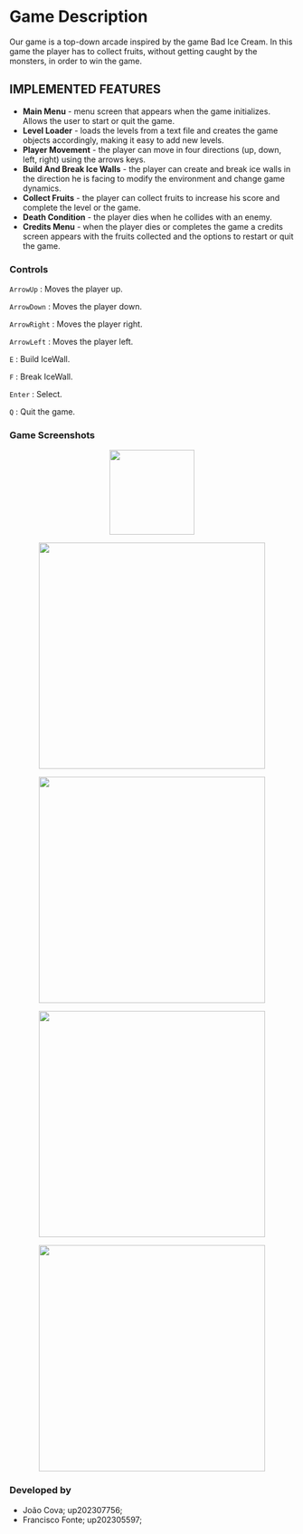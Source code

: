 # Game Description

Our game is a top-down arcade inspired by the game Bad Ice Cream. In this game the player has to collect fruits, without getting caught by the monsters, in order to win the game.

## IMPLEMENTED FEATURES

- **Main Menu** - menu screen that appears when the game initializes. Allows the user to start or quit the game.
- **Level Loader** - loads the levels from a text file and creates the game objects accordingly, making it easy to add new levels.
- **Player Movement** - the player can move in four directions (up, down, left, right) using the arrows keys.
- **Build And Break Ice Walls** - the player can create and break ice walls in the direction he is facing to modify the environment and change game dynamics.
- **Collect Fruits** - the player can collect fruits to increase his score and complete the level or the game.
- **Death Condition** - the player dies when he collides with an enemy.
- **Credits Menu** - when the player dies or completes the game a credits screen appears with the fruits collected and the options to restart or quit the game.

### Controls
```ArrowUp``` : Moves the player up.

```ArrowDown``` : Moves the player down.

```ArrowRight``` : Moves the player right.

```ArrowLeft``` : Moves the player left.

```E``` : Build IceWall.

```F``` : Break IceWall.

```Enter``` : Select.

```Q``` : Quit the game.

### Game Screenshots

<p align="center">
<img src="bad_icecream/Docs/images/Sprites/player.png" width=150>
</p>

<p align="center">
<img src="bad_icecream/Docs/images/Prints/print5.png" width=400>
</p>

<p align="center">
<img src="bad_icecream/Docs/images/Prints/print1.png" width=400>
</p>

<p align="center">
<img src="bad_icecream/Docs/images/Prints/print2.png" width=400>
</p>

<p align="center">
<img src="bad_icecream/Docs/images/Prints/print3.png" width=400>
</p>


### Developed by

* João Cova; up202307756; 
* Francisco Fonte; up202305597;
